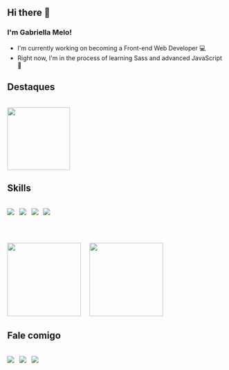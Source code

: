 ## Hi there 👋

### I'm Gabriella Melo!

- I'm currently working on becoming a Front-end Web Developer 💻
- Right now, I'm in the process of learning Sass and advanced JavaScript 🌟

## Destaques
<br />
<a href="https://github.com/GabriellaAM/Faq-Accordion"><img height="145em" src="https://github-readme-stats.vercel.app/api/pin/?username=GabriellaAM&repo=Faq-Accordion&theme=synthwave" /></a>

## Skills
<br />
<a href="https://developer.mozilla.org/pt-BR/docs/Web/HTML"><img src="https://img.shields.io/badge/HTML5-E34F26?style=for-the-badge&logo=html5&logoColor=white" /></a>
&nbsp;
<a href="https://developer.mozilla.org/pt-BR/docs/Web/CSS"><img src="https://img.shields.io/badge/CSS3-1572B6?style=for-the-badge&logo=css3&logoColor=white" /></a>
&nbsp;
<a href="https://sass-lang.com/documentation/"><img src="https://img.shields.io/badge/Sass-CC6699?style=for-the-badge&logo=sass&logoColor=white" /></a>
&nbsp;
<a href="https://developer.mozilla.org/pt-BR/docs/Web/JavaScript"><img src="https://img.shields.io/badge/JavaScript-F7DF1E?style=for-the-badge&logo=javascript&logoColor=black" /></a>

##
<br />
<p>
<img height='170em' src="https://github-readme-stats.vercel.app/api/top-langs/?username=GabriellaAM&layout=compact&theme=synthwave" />
&nbsp;
&nbsp;
<img height='170em' src="https://github-readme-stats.vercel.app/api?username=GabriellaAM&show_icons=true&theme=synthwave" />
</p>

## Fale comigo
<br />
<a href="https://www.linkedin.com/in/gabriella-araujomelo/"><img src="https://img.shields.io/badge/LinkedIn-0077B5?style=for-the-badge&logo=linkedin&logoColor=white" /></a>
&nbsp;
<a href="mailto:gabriella.melo0119@gmail.com"><img src="https://img.shields.io/badge/Gmail-D14836?style=for-the-badge&logo=gmail&logoColor=white" /></a>
&nbsp;
<a href="https://www.frontendmentor.io/profile/GabriellaAM"><img src="https://img.shields.io/badge/Front_End_Mentor-C8268F?style=for-the-badge" /></a>
